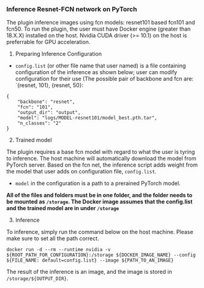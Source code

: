 ### Inference Resnet-FCN network on PyTorch
The plugin inference images using fcn models: resnet101 based fcn101 and fcn50. To run the plugin, the user must have Docker engine (greater than 18.X.X) installed on the host. Nvidia CUDA driver (>= 10.1) on the host is preferrable for GPU acceleration.


1) Preparing Inference Configuration

- `config.list` (or other file name that user named) is a file containing configuration of the inference as shown below; user can modify configuration for their use (The possible pair of backbone and fcn are: `{resnet, 101}, {resnet, 50}:
```
{
    "backbone": "resnet",
    "fcn": "101",
    "output_dir": "output",
    "model": "logs/MODEL-resnet101/model_best.pth.tar",
    "n_classes": "2"
}
```


2) Trained model

The plugin requires a base fcn model with regard to what the user is tyring to inference. The host machine will automatically download the model from PyTorch server. Based on the fcn net, the inference script adds weight from the model that user adds on configuration file, `config.list`.

- `model` in the configuration is a path to a prerained PyTorch model.


**All of the files and folders must be in one folder, and the folder needs to be mounted as `/storage`. The Docker image assumes that the config.list and the trained model are in under `/storage`**


3) Inference

To inference, simply run the command below on the host machine. Please make sure to set all the path correct.


```
docker run -d --rm --runtime nvidia -v ${ROOT_PATH_FOR_CONFIGURATION}:/storage ${DOCKER_IMAGE_NAME} --config ${FILE_NAME: default=config.list} --image ${PATH_TO_AN_IMAGE}
```

The result of the inference is an image, and the image is stored in `/storage/${OUTPUT_DIR}`.
